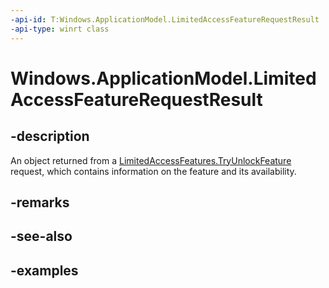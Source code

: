 ```yaml
---
-api-id: T:Windows.ApplicationModel.LimitedAccessFeatureRequestResult
-api-type: winrt class
---
```


<!-- Class syntax.
public class LimitedAccessFeatureRequestResult 
-->

# Windows.ApplicationModel.LimitedAccessFeatureRequestResult

## -description

An object returned from a [LimitedAccessFeatures.TryUnlockFeature](limitedaccessfeatures_tryunlockfeature_180193416.md) request, which contains information on the feature and its availability.

## -remarks

## -see-also

## -examples

